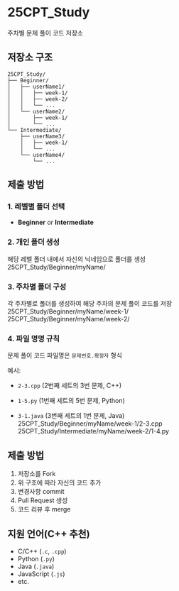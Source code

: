 # 25CPT_Study

주차별 문제 풀이 코드 저장소

## 저장소 구조

    25CPT_Study/
    ├── Beginner/
    │   ├── userName1/
    │   │   ├── week-1/
    │   │   ├── week-2/
    │   │   └── ...
    │   └── userName2/
    │       ├── week-1/
    │       └── ...
    └── Intermediate/
        ├── userName3/
        │   ├── week-1/
        │   └── ...
        └── userName4/
            └── ...

## 제출 방법

### 1. 레벨별 폴더 선택

* **Beginner** or **Intermediate**

### 2. 개인 폴더 생성

해당 레벨 폴더 내에서 자신의 닉네임으로 폴더를 생성
    25CPT_Study/Beginner/myName/

### 3. 주차별 폴더 구성

각 주차별로 폴더를 생성하여 해당 주차의 문제 풀이 코드를 저장
    25CPT_Study/Beginner/myName/week-1/
    25CPT_Study/Beginner/myName/week-2/

### 4. 파일 명명 규칙

문제 풀이 코드 파일명은 `문제번호.확장자` 형식

예시:

* `2-3.cpp` (2번째 세트의 3번 문제, C++)

* `1-5.py` (1번째 세트의 5번 문제, Python)

* `3-1.java` (3번째 세트의 1번 문제, Java)
    25CPT_Study/Beginner/myName/week-1/2-3.cpp
    25CPT_Study/Intermediate/myName/week-2/1-4.py

## 제출 방법

1. 저장소를 Fork
2. 위 구조에 따라 자신의 코드 추가
3. 변경사항 commit
4. Pull Request 생성
5. 코드 리뷰 후 merge

## 지원 언어(C++ 추천)

* C/C++ (`.c`, `.cpp`)
* Python (`.py`)
* Java (`.java`)
* JavaScript (`.js`)
* etc.
